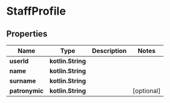
# StaffProfile

## Properties
| Name | Type | Description | Notes |
| ------------ | ------------- | ------------- | ------------- |
| **userId** | **kotlin.String** |  |  |
| **name** | **kotlin.String** |  |  |
| **surname** | **kotlin.String** |  |  |
| **patronymic** | **kotlin.String** |  |  [optional] |



